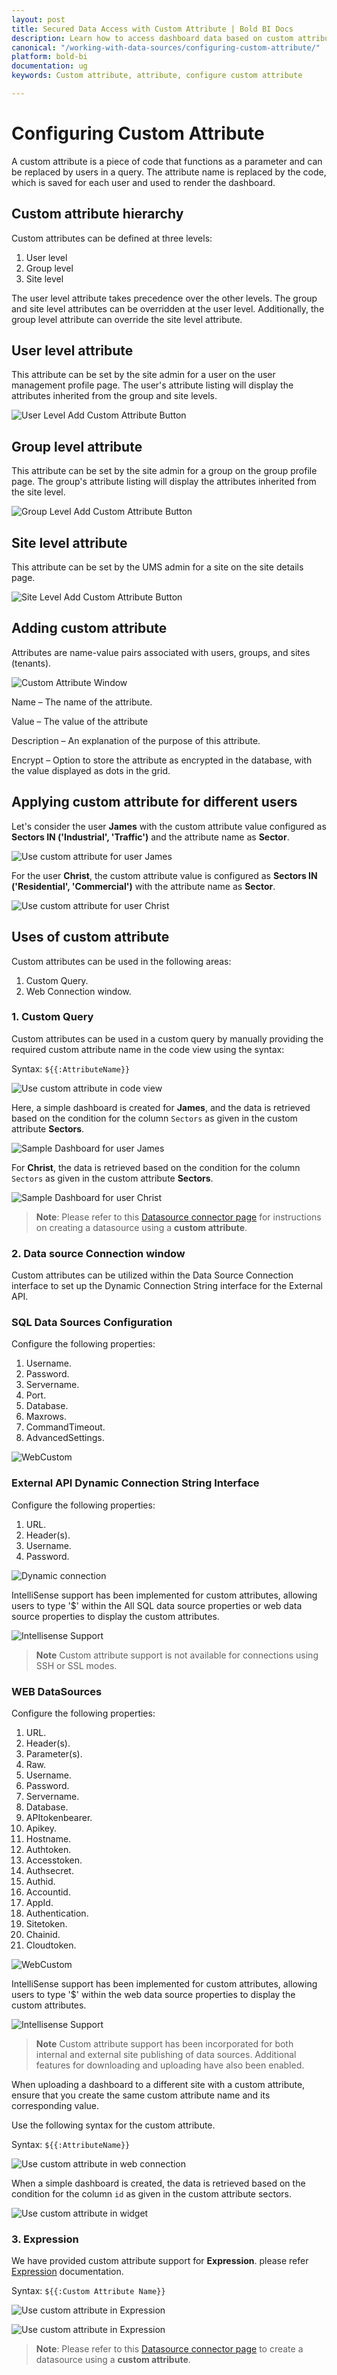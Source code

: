```yaml
---
layout: post
title: Secured Data Access with Custom Attribute | Bold BI Docs
description: Learn how to access dashboard data based on custom attributes applied at user, group or site level in Bold BI Embedded.
canonical: "/working-with-data-sources/configuring-custom-attribute/"
platform: bold-bi
documentation: ug
keywords: Custom attribute, attribute, configure custom attribute

---
```


# Configuring Custom Attribute

A custom attribute is a piece of code that functions as a parameter and can be replaced by users in a query. The attribute name is replaced by the code, which is saved for each user and used to render the dashboard.

## Custom attribute hierarchy

Custom attributes can be defined at three levels:

1.	User level
2.	Group level
3.	Site level

The user level attribute takes precedence over the other levels. The group and site level attributes can be overridden at the user level. Additionally, the group level attribute can override the site level attribute.

## User level attribute

This attribute can be set by the site admin for a user on the user management profile page. The user's attribute listing will display the attributes inherited from the group and site levels.

![User Level Add Custom Attribute Button](/static/assets/working-with-datasource/custom-attribute/images/custom-attribute-add-button-user-level.png)

## Group level attribute

This attribute can be set by the site admin for a group on the group profile page. The group's attribute listing will display the attributes inherited from the site level.

![Group Level Add Custom Attribute Button](/static/assets/working-with-datasource/custom-attribute/images/custom-attribute-add-button-group-level.png)

## Site level attribute

This attribute can be set by the UMS admin for a site on the site details page.

![Site Level Add Custom Attribute Button](/static/assets/working-with-datasource/custom-attribute/images/custom-attribute-add-button-tenant-level.png)

## Adding custom attribute

Attributes are name-value pairs associated with users, groups, and sites (tenants).

![Custom Attribute Window](/static/assets/working-with-datasource/custom-attribute/images/add-custom-attribute.png#width=65%)

Name – The name of the attribute.

Value – The value of the attribute

Description – An explanation of the purpose of this attribute.

Encrypt – Option to store the attribute as encrypted in the database, with the value displayed as dots in the grid.


## Applying custom attribute for different users

Let's consider the user **James** with the custom attribute value configured as **Sectors IN ('Industrial', 'Traffic')** and the attribute name as **Sector**.

![Use custom attribute for user James](/static/assets/working-with-datasource/custom-attribute/images/custom-attribute-user-James.png#width=50%)

For the user **Christ**, the custom attribute value is configured as **Sectors IN ('Residential', 'Commercial')** with the attribute name as **Sector**.

![Use custom attribute for user Christ](/static/assets/working-with-datasource/custom-attribute/images/custom-attribute-user-Christ.png#width=50%)

## Uses of custom attribute
Custom attributes can be used in the following areas:

1. Custom Query.
2. Web Connection window.

### 1. Custom Query
Custom attributes can be used in a custom query by manually providing the required custom attribute name in the code view using the syntax:

Syntax: `${{:AttributeName}}`

![Use custom attribute in code view](/static/assets/working-with-datasource/custom-attribute/images/custom-attribute-in-code-view.png)


Here, a simple dashboard is created for **James**, and the data is retrieved based on the condition for the column `Sectors` as given in the custom attribute **Sectors**.

![Sample Dashboard for user James](/static/assets/working-with-datasource/custom-attribute/images/custom-attribute-sample-dashboard-James.png)


For **Christ**, the data is retrieved based on the condition for the column `Sectors` as given in the custom attribute **Sectors**.

![Sample Dashboard for user Christ](/static/assets/working-with-datasource/custom-attribute/images/custom-attribute-sample-dashboard-Christ.png)

>**Note**: Please refer to this [Datasource connector page](/working-with-data-sources/data-connectors/) for instructions on creating a datasource using a **custom attribute**.

### 2. Data source Connection window

Custom attributes can be utilized within the Data Source Connection interface to set up the Dynamic Connection String interface for the External API.

### SQL Data Sources Configuration
Configure the following properties:

1. Username.
2. Password.
3. Servername.
4. Port.
5. Database.
6. Maxrows.
7. CommandTimeout.
8. AdvancedSettings.

![WebCustom](/static/assets/working-with-datasource/custom-attribute/images/sqlCustom.png)

### External API Dynamic Connection String Interface
Configure the following properties:

1. URL.
2. Header(s).
3. Username.
4. Password.

![Dynamic connection](/static/assets/working-with-datasource/custom-attribute/images/dynamicconnection.png)

IntelliSense support has been implemented for custom attributes, allowing users to type '$' within the All SQL data source properties or web data source properties to display the custom attributes.

![Intellisense Support](/static/assets/working-with-datasource/custom-attribute/images/intellisense.png)

>**Note** Custom attribute support is not available for connections using SSH or SSL modes.

### WEB DataSources
Configure the following properties:

1. URL.
2. Header(s).
3. Parameter(s).
4. Raw.
5. Username.
6. Password.
7. Servername.
8. Database.
9. APItokenbearer.
10. Apikey.
11. Hostname.
12. Authtoken.
13. Accesstoken.
14. Authsecret.
15. Authid.
16. Accountid.
17. AppId.
18. Authentication.
19. Sitetoken.
20. Chainid.
21. Cloudtoken.

![WebCustom](/static/assets/working-with-datasource/custom-attribute/images/webdsCustom.png#max-width=52%)

IntelliSense support has been implemented for custom attributes, allowing users to type '$' within the web data source properties to display the custom attributes.

![Intellisense Support](/static/assets/working-with-datasource/custom-attribute/images/webintellisense.png)

>**Note** Custom attribute support has been incorporated for both internal and external site publishing of data sources. Additional features for downloading and uploading have also been enabled.

When uploading a dashboard to a different site with a custom attribute, ensure that you create the same custom attribute name and its corresponding value.

Use the following syntax for the custom attribute.

Syntax: `${{:AttributeName}}`

![Use custom attribute in web connection](/static/assets/working-with-datasource/custom-attribute/images/set-custom-attribute.png#max-width=52%)

When a simple dashboard is created, the data is retrieved based on the condition for the column `id` as given in the custom attribute sectors.

![Use custom attribute in widget](/static/assets/working-with-datasource/custom-attribute/images/widget-custom-attribute.PNG)

### 3. Expression

We have provided custom attribute support for **Expression**. please refer [Expression](https://help.boldbi.com/working-with-data-sources/data-modeling/configuring-expression-columns/) documentation.

Syntax: `${{:Custom Attribute Name}}`

![Use custom attribute in Expression](/static/assets/working-with-datasource/custom-attribute/images/EX1.png)

![Use custom attribute in Expression](/static/assets/working-with-datasource/custom-attribute/images/EX2.png)

>**Note**: Please refer to this [Datasource connector page](/working-with-data-sources/data-connectors/) to create a datasource using a **custom attribute**.
